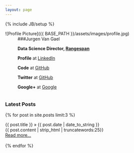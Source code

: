 ```yaml
---
layout: page
---
```

{% include JB/setup %}

<div style="float: left" markdown="1">
  ![Profile Picture]({{ BASE_PATH }}/assets/images/profile.jpg)
</div>

<div style="float: left; margin-left: 40px" markdown="1">
  ###Jurgen Van Gael

  **Data Science Director, [Rangespan](http://www.rangespan.com)**

  **Profile** at [LinkedIn](http://uk.linkedin.com/in/jvangael/)

  **Code** at [GitHub](https://github.com/jvangael)

  **Twitter** at [GitHub](https://twitter.com/jvangael)

  **Google+** at [Google](https://plus.google.com/104063489577052626944)
</div>

<div style="clear:both"></div>

### Latest Posts

{% for post in site.posts limit:3 %}
<article class="unit-article layout-post">
  <div>
    <span class="lead">{{ post.title }}</span> &raquo; <span class="date">{{ post.date | date_to_string }}</span>
  </div>
  <div class="unit-inner unit-article-inner">
    <div class="content">
    {{ post.content | strip_html | truncatewords:25}}
    </div>
    <a href="{{ post.url }}">Read more...</a><br><br>
  </div>
</article>
{% endfor %}
